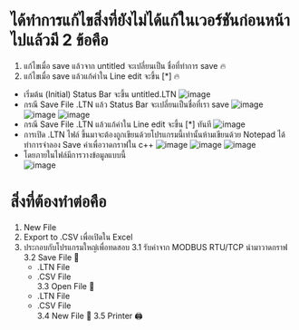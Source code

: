 # ได้ทำการแก้ไขสิ่งที่ยังไม่ได้แก้ในเวอร์ชันก่อนหน้าไปแล้วมี 2 ข้อคือ
1. แก้ไขเมื่อ save แล้วจาก untitled จะเปลี่ยนเป็น ชื่อที่ทำการ save 🔥
2. แก้ไขเมื่อ save แล้วแก้ค่าใน Line edit จะขึ้น [*] 🔥
* เริ่มต้น (Initial) Status Bar จะขึ้น untitled.LTN
![image](https://user-images.githubusercontent.com/81642936/154917803-181da15f-80d1-4d0f-b4f8-df95ae8532ee.png)
* กรณี Save File .LTN แล้ว Status Bar จะเปลี่ยนเป็นชื่อที่เรา save
![image](https://user-images.githubusercontent.com/81642936/154918033-a6cede73-350a-4014-85b0-81ec533b8ff3.png)
![image](https://user-images.githubusercontent.com/81642936/154918158-48e4b655-933a-4f28-8856-2b1baf12f58a.png)
![image](https://user-images.githubusercontent.com/81642936/154918218-d2719b6c-105b-4a95-a110-d3a3388e9653.png)
* กรณี Save File .LTN แล้วแก้ค่าใน Line edit จะขึ้น [*] ทันที
![image](https://user-images.githubusercontent.com/81642936/154918282-7a2b1f59-5c9d-4da2-b717-12817b6eaa5c.png)
* การเปิด .LTN ไฟล์ ขึ้นมาจะต้องถูกเขียนด้วยโปรแกรมนี้เท่านั้นห้ามเขียนด้วย Notepad ได้ทำการจำลอง Save ค่าเพื่อวาดกราฟใน c++
![image](https://user-images.githubusercontent.com/81642936/154918882-b1e494c8-082f-48e1-81c6-79d85cae3f4a.png)
![image](https://user-images.githubusercontent.com/81642936/154919059-1c2d459d-ab53-45ba-a6ff-7c04775d2bc1.png)
![image](https://user-images.githubusercontent.com/81642936/154919135-e014a945-b59f-4b0d-9afe-795d3b5633fd.png)</br>
* โดยภายในไฟล์มีการวางข้อมูลแบบนี้</br>
![image](https://user-images.githubusercontent.com/81642936/154919291-d9069c55-bf7d-4efd-b7b0-43b212cf71d1.png)
# สิ่งที่ต้องทำต่อคือ
1. New File 
2. Export to .CSV เพื่อเปิดใน Excel
3. ประกอบกับโปรแกรมใหญ่เพื่อทดสอบ
  3.1 รับค่าจาก MODBUS RTU/TCP นำมาวาดกราฟ</br>
  3.2 Save File 💾
      * .LTN File
      * .CSV File</br>
  3.3 Open File 📁</br>
      * .LTN File
      * .CSV File</br>
  3.4 New File 📝
  3.5 Printer 🖨️
  
